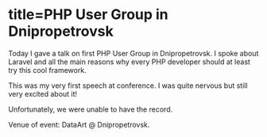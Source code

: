title=PHP User Group in Dnipropetrovsk
===
Today I gave a talk on first PHP User Group in Dnipropetrovsk. I spoke about Laravel and all the main reasons why
every PHP developer should at least try this cool framework.

This was my very first speech at conference. I was quite nervous but still very excited about it!

Unfortunately, we were unable to have the record.

Venue of event: DataArt @ Dnipropetrovsk.
